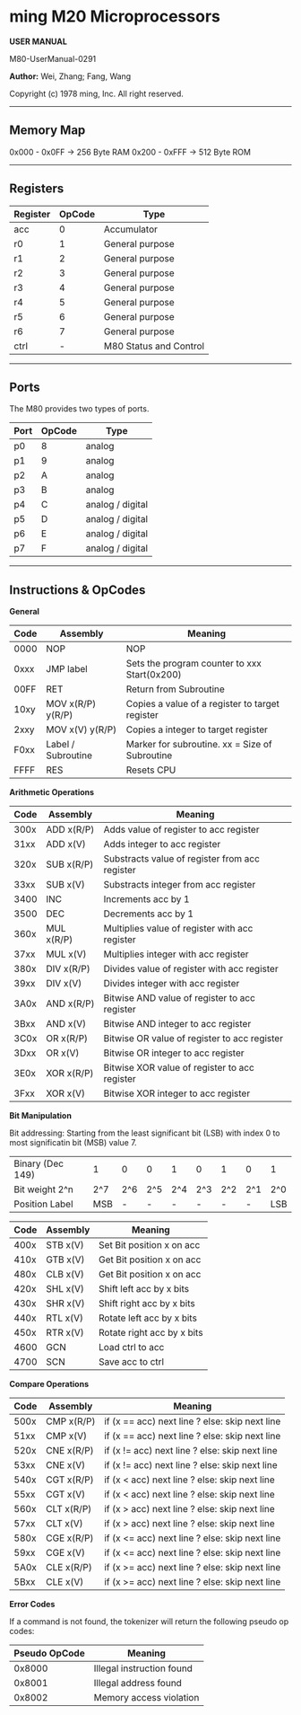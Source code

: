 # ming M20 Microprocessors

**USER MANUAL**

M80-UserManual-0291

**Author:** Wei, Zhang; Fang, Wang

Copyright (c) 1978 ming, Inc. All right reserved.

---

## Memory Map

0x000 - 0x0FF -> 256 Byte RAM
0x200 - 0xFFF -> 512 Byte ROM

---

## Registers

| Register | OpCode | Type                   |
| -------- | ------ | ---------------------- |
| acc      | 0      | Accumulator            |
| r0       | 1      | General purpose        |
| r1       | 2      | General purpose        |
| r2       | 3      | General purpose        |
| r3       | 4      | General purpose        |
| r4       | 5      | General purpose        |
| r5       | 6      | General purpose        |
| r6       | 7      | General purpose        |
| ctrl     | -      | M80 Status and Control |

---

## Ports

The M80 provides two types of ports.

| Port | OpCode | Type             |
| ---- | ------ | ---------------- |
| p0   | 8      | analog           |
| p1   | 9      | analog           |
| p2   | A      | analog           |
| p3   | B      | analog           |
| p4   | C      | analog / digital |
| p5   | D      | analog / digital |
| p6   | E      | analog / digital |
| p7   | F      | analog / digital |

---

## Instructions & OpCodes

**General**

| Code | Assembly           | Meaning                                         |
| ---- | ------------------ | ----------------------------------------------- |
| 0000 | NOP                | NOP                                             |
| 0xxx | JMP label          | Sets the program counter to xxx Start(0x200)    |
| 00FF | RET                | Return from Subroutine                          |
| 10xy | MOV x(R/P) y(R/P)  | Copies a value of a register to target register |
| 2xxy | MOV x(V) y(R/P)    | Copies a integer to target register             |
| F0xx | Label / Subroutine | Marker for subroutine. xx = Size of Subroutine  |
| FFFF | RES                | Resets CPU                                      |

**Arithmetic Operations**

| Code | Assembly   | Meaning                                        |
| ---- | ---------- | ---------------------------------------------- |
| 300x | ADD x(R/P) | Adds value of register to acc register         |
| 31xx | ADD x(V)   | Adds integer to acc register                   |
| 320x | SUB x(R/P) | Substracts value of register from acc register |
| 33xx | SUB x(V)   | Substracts integer from acc register           |
| 3400 | INC        | Increments acc by 1                            |
| 3500 | DEC        | Decrements acc by 1                            |
| 360x | MUL x(R/P) | Multiplies value of register with acc register |
| 37xx | MUL x(V)   | Multiplies integer with acc register           |
| 380x | DIV x(R/P) | Divides value of register with acc register    |
| 39xx | DIV x(V)   | Divides integer with acc register              |
| 3A0x | AND x(R/P) | Bitwise AND value of register to acc register  |
| 3Bxx | AND x(V)   | Bitwise AND integer to acc register            |
| 3C0x | OR x(R/P)  | Bitwise OR value of register to acc register   |
| 3Dxx | OR x(V)    | Bitwise OR integer to acc register             |
| 3E0x | XOR x(R/P) | Bitwise XOR value of register to acc register  |
| 3Fxx | XOR x(V)   | Bitwise XOR integer to acc register            |

**Bit Manipulation**

Bit addressing: Starting from the least significant bit (LSB) with index 0 to most significatin bit (MSB) value 7.

|                  |     |     |     |     |     |     |     |     |
| ---------------- | --- | --- | --- | --- | --- | --- | --- | --- |
| Binary (Dec 149) | 1   | 0   | 0   | 1   | 0   | 1   | 0   | 1   |
| Bit weight 2^n   | 2^7 | 2^6 | 2^5 | 2^4 | 2^3 | 2^2 | 2^1 | 2^0 |
| Position Label   | MSB | -   | -   | -   | -   | -   | -   | LSB |

| Code | Assembly | Meaning                    |
| ---- | -------- | -------------------------- |
| 400x | STB x(V) | Set Bit position x on acc  |
| 410x | GTB x(V) | Get Bit position x on acc  |
| 480x | CLB x(V) | Get Bit position x on acc  |
| 420x | SHL x(V) | Shift left acc by x bits   |
| 430x | SHR x(V) | Shift right acc by x bits  |
| 440x | RTL x(V) | Rotate left acc by x bits  |
| 450x | RTR x(V) | Rotate right acc by x bits |
| 4600 | GCN      | Load ctrl to acc           |
| 4700 | SCN      | Save acc to ctrl           |

**Compare Operations**

| Code | Assembly   | Meaning                                        |
| ---- | ---------- | ---------------------------------------------- |
| 500x | CMP x(R/P) | if (x == acc) next line ? else: skip next line |
| 51xx | CMP x(V)   | if (x == acc) next line ? else: skip next line |
| 520x | CNE x(R/P) | if (x != acc) next line ? else: skip next line |
| 53xx | CNE x(V)   | if (x != acc) next line ? else: skip next line |
| 540x | CGT x(R/P) | if (x < acc) next line ? else: skip next line  |
| 55xx | CGT x(V)   | if (x < acc) next line ? else: skip next line  |
| 560x | CLT x(R/P) | if (x > acc) next line ? else: skip next line  |
| 57xx | CLT x(V)   | if (x > acc) next line ? else: skip next line  |
| 580x | CGE x(R/P) | if (x <= acc) next line ? else: skip next line |
| 59xx | CGE x(V)   | if (x <= acc) next line ? else: skip next line |
| 5A0x | CLE x(R/P) | if (x >= acc) next line ? else: skip next line |
| 5Bxx | CLE x(V)   | if (x >= acc) next line ? else: skip next line |

**Error Codes**

If a command is not found, the tokenizer will return the following pseudo op codes:

| Pseudo OpCode | Meaning                   |
| ------------- | ------------------------- |
| 0x8000        | Illegal instruction found |
| 0x8001        | Illegal address found     |
| 0x8002        | Memory access violation   |
